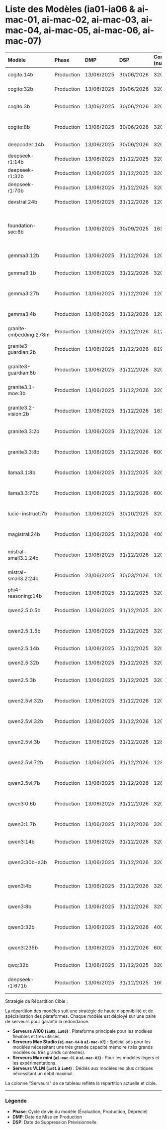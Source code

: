 # Liste des Modèles (ia01-ia06 & ai-mac-01, ai-mac-02, ai-mac-03, ai-mac-04, ai-mac-05, ai-mac-06, ai-mac-07)

| Modèle                 | Phase      | DMP        | DSP        | Contexte (num_ctx) | Vitesse (t/s) | Conso (kWh/Mtoken) | Serveurs             | Commentaire                                                                                       |
| :--------------------- | :--------- | :--------- | :--------- | :----------------- | :------------ | :----------------- | :------------------- | :------------------------------------------------------------------------------------------------ |
| cogito:14b             | Production | 13/06/2025 | 30/06/2026 | 32000              | 60            | 4.40               | ia05, ia06           |                                                                                                   |
| cogito:32b             | Production | 13/06/2025 | 30/06/2026 | 32000              | 32            | 8.25               | ia05, ia06           |                                                                                                   |
| cogito:3b              | Production | 13/06/2025 | 30/06/2026 | 32000              | 55            | 0.61               | ai-mac-02, ai-mac-03 |                                                                                                   |
| cogito:8b              | Production | 13/06/2025 | 30/06/2026 | 32000              | 30            | 1.11               | ai-mac-02, ai-mac-03 |                                                                                                   |
| deepcoder:14b          | Production | 13/06/2025 | 30/06/2026 | 32000              | 64            | 4.12               | ia05, ia06           |                                                                                                   |
| deepseek-r1:14b        | Production | 13/06/2025 | 31/12/2025 | 32000              | 62            | 4.26               | ia05, ia06           |                                                                                                   |
| deepseek-r1:32b        | Production | 13/06/2025 | 31/12/2025 | 32000              | 33            | 7.99               | ia05, ia06           |                                                                                                   |
| deepseek-r1:70b        | Production | 13/06/2025 | 31/12/2025 | 32000              | 21            | 12.56              | ia06                 |                                                                                                   |
| devstral:24b           | Production | 13/06/2025 | 31/12/2026 | 120000             | 45            | 5.86               | ia05, ia06           | Agentic LLM for software engineering                                                              |
| foundation-sec:8b      | Production | 13/06/2025 | 30/09/2025 | 16384              | 21            | 1.59               | ai-mac-03            | ID Ollama: hf.co/roadus/Foundation-Sec-8B-Q4_K_M-GGUF:Q4_K_M (Installation sur ai-mac-02 échouée) |
| gemma3:12b             | Production | 13/06/2025 | 31/12/2026 | 120000             | 56            | 4.71               | ia05, ia06           |                                                                                                   |
| gemma3:1b              | Production | 13/06/2025 | 31/12/2026 | 32000              | 112           | 0.15               | ai-mac-01, ai-mac-02 | Contexte standardisé.                                                                             |
| gemma3:27b             | Production | 13/06/2025 | 31/12/2026 | 120000             | 20            | 6.67               | ai-mac-04, ai-mac-05 |                                                                                                   |
| gemma3:4b              | Production | 13/06/2025 | 31/12/2026 | 120000             | 57            | 0.58               | ai-mac-02, ai-mac-03 |                                                                                                   |
| granite-embedding:278m | Production | 13/06/2025 | 31/12/2026 | 512                | N/A           | N/A                | ia05, ia06           |                                                                                                   |
| granite3-guardian:2b   | Production | 13/06/2025 | 31/12/2026 | 8192               | N/A           | N/A                | ai-mac-02, ai-mac-03 |                                                                                                   |
| granite3-guardian:8b   | Production | 13/06/2025 | 31/12/2026 | 32000              | N/A           | N/A                | ai-mac-02, ai-mac-03 |                                                                                                   |
| granite3.1-moe:3b      | Production | 13/06/2025 | 31/12/2026 | 32000              | 74            | 0.45               | ai-mac-02, ai-mac-03 |                                                                                                   |
| granite3.2-vision:2b   | Production | 13/06/2025 | 31/12/2026 | 16384              | 48            | 0.69               | ai-mac-02, ai-mac-03 |                                                                                                   |
| granite3.3:2b          | Production | 13/06/2025 | 31/12/2026 | 120000             | 45            | 0.74               | ai-mac-02, ai-mac-03 |                                                                                                   |
| granite3.3:8b          | Production | 13/06/2025 | 31/12/2026 | 60000              | 30            | 1.11               | ai-mac-02, ai-mac-03 |                                                                                                   |
| llama3.1:8b            | Production | 13/06/2025 | 31/12/2025 | 32000              | 31            | 1.08               | ai-mac-02, ai-mac-03 |                                                                                                   |
| llama3.3:70b           | Production | 13/06/2025 | 31/12/2026 | 60000              | 26            | 11.75              | vLLM ia01            | Alias: ibnzterrell/Meta-Llama-3.3-70B-Instruct-AWQ-INT4                                           |
| lucie-instruct:7b      | Production | 13/06/2025 | 30/10/2025 | 32000              | 4             | 8.33               | ai-mac-02, ai-mac-03 |                                                                                                   |
| magistral:24b          | Production | 13/06/2025 | 31/12/2026 | 40000              | 25            | 5.33               | ai-mac-04, ai-mac-05 |                                                                                                   |
| mistral-small3.1:24b   | Production | 13/06/2025 | 31/12/2026 | 120000             | 35            | 3.72               | ai-mac-06, ai-mac-07 | Perf. Mac Studio mesurée                                                                          |
| mistral-small3.2:24b   | Production | 23/06/2025 | 30/03/2026 | 120000             | 35            | 3.72               | ai-mac-06, ai-mac-07 | Amélioration instruction following & function calling.                                            |
| phi4-reasoning:14b     | Production | 13/06/2025 | 31/12/2025 | 32000              | 71            | 3.71               | ia05, ia06           |                                                                                                   |
| qwen2.5:0.5b           | Production | 13/06/2025 | 31/12/2025 | 32000              | 162           | 0.10               | ai-mac-01, ai-mac-02 | Contexte standardisé.                                                                             |
| qwen2.5:1.5b           | Production | 13/06/2025 | 31/12/2025 | 32000              | 102           | 0.33               | ai-mac-02, ai-mac-03 |                                                                                                   |
| qwen2.5:14b            | Production | 13/06/2025 | 31/12/2025 | 32000              | 61            | 4.33               | ia05, ia06           |                                                                                                   |
| qwen2.5:32b            | Production | 13/06/2025 | 31/12/2025 | 32000              | 31            | 8.51               | ia05, ia06           |                                                                                                   |
| qwen2.5:3b             | Production | 13/06/2025 | 31/12/2025 | 32000              | 64            | 0.52               | ai-mac-02, ai-mac-03 |                                                                                                   |
| qwen2.5vl:32b          | Production | 13/06/2025 | 31/12/2026 | 120000             | 18            | 7.41               | ai-mac-04, ai-mac-05 | Vision & Language Model                                                                           |
| qwen2.5vl:32b          | Production | 13/06/2025 | 31/12/2026 | 120000             | 18            | 7.41               | ai-mac-04, ai-mac-05 | Vision & Language Model                                                                           |
| qwen2.5vl:3b           | Production | 13/06/2025 | 31/12/2026 | 128000             | 65            | 0.51               | ai-mac-02, ai-mac-03 | Vision & Language Model                                                                           |
| qwen2.5vl:72b          | Production | 13/06/2025 | 31/12/2026 | 128000             | 15            | 8.89               | ai-mac-06, ai-mac-07 | Vision & Language Model (Très Large)                                                              |
| qwen2.5vl:7b           | Production | 13/06/2025 | 31/12/2026 | 128000             | 35            | 0.95               | ai-mac-02, ai-mac-03 | Vision & Language Model                                                                           |
| qwen3:0.6b             | Production | 13/06/2025 | 31/12/2026 | 32000              | 112           | 0.15               | ai-mac-01, ai-mac-02 | Contexte standardisé.                                                                             |
| qwen3:1.7b             | Production | 13/06/2025 | 31/12/2026 | 32000              | 88            | 0.38               | ai-mac-02, ai-mac-03 |                                                                                                   |
| qwen3:14b              | Production | 13/06/2025 | 31/12/2026 | 32000              | 68            | 3.88               | ia05, ia06           | Contexte standardisé.                                                                             |
| qwen3:30b-a3b          | Production | 13/06/2025 | 31/12/2026 | 32000              | 106           | 2.88               | vLLM ia03, vLLM ia04 | Modèle MoE FP8                                                                                    |
| qwen3:4b               | Production | 13/06/2025 | 31/12/2026 | 32000              | 49            | 0.68               | ai-mac-02, ai-mac-03 |                                                                                                   |
| qwen3:8b               | Production | 13/06/2025 | 31/12/2026 | 32000              | 33            | 1.01               | ai-mac-02, ai-mac-03 | Contexte standardisé à 32k sur les deux serveurs.                                                 |
| qwen3:32b              | Production | 13/06/2025 | 31/12/2026 | 40000              | 18            | 7.41               | ai-mac-04, ai-mac-05 |                                                                                                   |
| qwen3:235b             | Production | 13/06/2025 | 31/12/2026 | 60000              | 17            | 7.84               | ai-mac-06, ai-mac-07 | Données de perf du 29/05/2025 (Mac Studio 480W)                                                   |
| qwq:32b                | Production | 13/06/2025 | 31/12/2025 | 32000              | 35            | 7.54               | ia05, ia06           |                                                                                                   |
| deepseek-r1:671b       | Production | 13/06/2025 | 31/12/2025 | 16000              | 12            | 11.11              | ai-mac-06, ai-mac-07 | Données de perf du 04/06/2025 (Mac Studio 480W)                                                   |

Stratégie de Répartition Cible :

La répartition des modèles suit une stratégie de haute disponibilité et de spécialisation des plateformes. Chaque modèle est déployé sur une paire de serveurs pour garantir la redondance.

- **Serveurs A100 (`ia05`, `ia06`)** : Plateforme principale pour les modèles flexibles et très utilisés.
- **Serveurs Mac Studio (`ai-mac-04` à `ai-mac-07`)** : Spécialisés pour les modèles nécessitant une très grande capacité mémoire (très grands modèles ou très grands contextes).
- **Serveurs Mac mini (`ai-mac-01` à `ai-mac-03`)** : Pour les modèles légers et les expérimentations.
- **Serveurs VLLM (`ia01` à `ia04`)** : Dédiés aux modèles les plus critiques nécessitant un débit maximal.

La colonne "Serveurs" de ce tableau reflète la répartition actuelle et cible.

---
### Légende

- **Phase**: Cycle de vie du modèle (Évaluation, Production, Déprécié)
- **DMP**: Date de Mise en Production
- **DSP**: Date de Suppression Prévisionnelle

